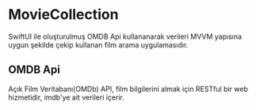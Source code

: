 # MovieCollection
SwiftUI ile oluşturulmuş OMDB Api kullananarak verileri MVVM yapısına uygun şekilde çekip kullanan film arama uygulamasıdır.

## OMDB Api  
Açık Film Veritabanı(OMDb) API, film bilgilerini almak için RESTful bir web hizmetidir, imdb'ye ait verileri içerir.

